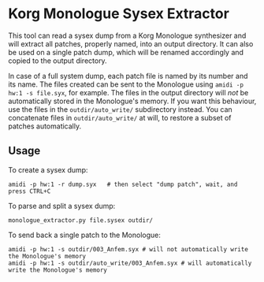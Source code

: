 # Korg Monologue Sysex Extractor

This tool can read a sysex dump from a Korg Monologue synthesizer and will
extract all patches, properly named, into an output directory.  It can also be
used on a single patch dump, which will be renamed accordingly and copied to
the output directory.


In case of a full system dump, each patch file is named by its number and its
name. The files created can be sent to the Monologue using `amidi -p hw:1 -s
file.syx`, for example.  The files in the output directory will *not* be
automatically stored in the Monologue's memory.  If you want this behaviour,
use the files in the `outdir/auto_write/` subdirectory instead.  You can
concatenate files in `outdir/auto_write/` at will, to restore a subset of
patches automatically.

## Usage

To create a sysex dump:

```
amidi -p hw:1 -r dump.syx   # then select "dump patch", wait, and press CTRL+C
```

To parse and split a sysex dump:

```
monologue_extractor.py file.sysex outdir/
```

To send back a single patch to the Monologue:

```
amidi -p hw:1 -s outdir/003_Anfem.syx # will not automatically write the Monologue's memory
amidi -p hw:1 -s outdir/auto_write/003_Anfem.syx # will automatically write the Monologue's memory
```
